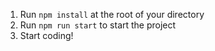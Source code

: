 
1. Run `npm install` at the root of your directory
2. Run `npm run start` to start the project
3. Start coding!
